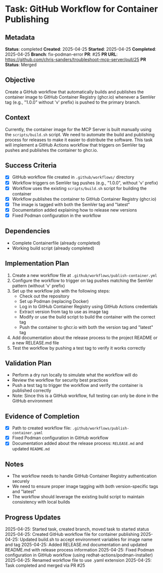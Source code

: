 # Task: GitHub Workflow for Container Publishing

## Metadata
**Status**: completed
**Created**: 2025-04-25
**Started**: 2025-04-25
**Completed**: 2025-04-25
**Branch**: fix-podman-error
**PR**: #25
**PR URL**: https://github.com/chris-sanders/troubleshoot-mcp-server/pull/25
**PR Status**: Merged

## Objective
Create a GitHub workflow that automatically builds and publishes the container image to GitHub Container Registry (ghcr.io) whenever a SemVer tag (e.g., "1.0.0" without 'v' prefix) is pushed to the primary branch.

## Context
Currently, the container image for the MCP Server is built manually using the `scripts/build.sh` script. We need to automate the build and publishing process for releases to make it easier to distribute the software. This task will implement a GitHub Actions workflow that triggers on SemVer tag pushes and publishes the container to ghcr.io.

## Success Criteria
- [x] GitHub workflow file created in `.github/workflows/` directory
- [x] Workflow triggers on SemVer tag pushes (e.g., "1.0.0", without 'v' prefix)
- [x] Workflow uses the existing `scripts/build.sh` script for building the container
- [x] Workflow publishes the container to GitHub Container Registry (ghcr.io)
- [x] The image is tagged with both the SemVer tag and "latest"
- [x] Documentation added explaining how to release new versions
- [x] Fixed Podman configuration in the workflow

## Dependencies
- Complete Containerfile (already completed)
- Working build script (already completed)

## Implementation Plan
1. Create a new workflow file at `.github/workflows/publish-container.yml`
2. Configure the workflow to trigger on tag pushes matching the SemVer pattern (without 'v' prefix)
3. Set up the workflow job with the following steps:
   - Check out the repository
   - Set up Podman (replacing Docker)
   - Log in to GitHub Container Registry using GitHub Actions credentials
   - Extract version from tag to use as image tag
   - Modify or use the build script to build the container with the correct tag
   - Push the container to ghcr.io with both the version tag and "latest" tag
4. Add documentation about the release process to the project README or a new RELEASE.md file
5. Test the workflow by pushing a test tag to verify it works correctly

## Validation Plan
- Perform a dry run locally to simulate what the workflow will do
- Review the workflow for security best practices
- Push a test tag to trigger the workflow and verify the container is published correctly
- Note: Since this is a GitHub workflow, full testing can only be done in the GitHub environment

## Evidence of Completion
- [x] Path to created workflow file: `.github/workflows/publish-container.yaml`
- [x] Fixed Podman configuration in GitHub workflow
- [x] Documentation added about the release process: `RELEASE.md` and updated `README.md`

## Notes
- The workflow needs to handle GitHub Container Registry authentication securely
- We need to ensure proper image tagging with both version-specific tags and "latest"
- The workflow should leverage the existing build script to maintain consistency with local builds

## Progress Updates
2025-04-25: Started task, created branch, moved task to started status
2025-04-25: Created GitHub workflow file for container publishing
2025-04-25: Updated build.sh to accept environment variables for image name and tag
2025-04-25: Added RELEASE.md documentation and updated README.md with release process information
2025-04-25: Fixed Podman configuration in GitHub workflow (using redhat-actions/podman-installer)
2025-04-25: Renamed workflow file to use .yaml extension
2025-04-25: Task completed and merged via PR #25</content>